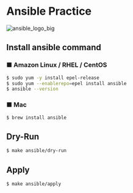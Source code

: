 # Ansible Practice

![ansible_logo_big](https://user-images.githubusercontent.com/16132069/73150820-a19ba800-410b-11ea-8be4-ff4a62cc5b96.png)

## Install ansible command

### ■ Amazon Linux / RHEL / CentOS
```bash
$ sudo yum -y install epel-release
$ sudo yum --enablerepo=epel install ansible
$ ansible --version
```

### ■ Mac

```bash
$ brew install ansible
```

## Dry-Run

```bash
$ make ansible/dry-run
```

## Apply
```bash
$ make ansible/apply
```